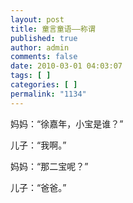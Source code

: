 ```yaml
---
layout: post
title: 童言童语——称谓
published: true
author: admin
comments: false
date: 2010-03-01 04:03:07
tags: [ ]
categories: [ ]
permalink: "1134"
---
```

妈妈：“徐嘉年，小宝是谁？”


  


儿子：“我啊。”


  


妈妈：“那二宝呢？”


  


儿子：“爸爸。”